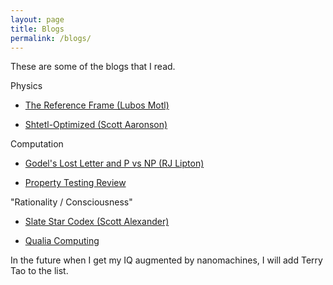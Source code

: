 ```yaml
---
layout: page
title: Blogs
permalink: /blogs/
---
```


These are some of the blogs that I read.



Physics

* [The Reference Frame (Lubos Motl)](https://motls.blogspot.com/)

* [Shtetl-Optimized (Scott Aaronson)](https://www.scottaaronson.com/blog/)

Computation

* [Godel's Lost Letter and P vs NP (RJ Lipton)](https://rjlipton.wordpress.com/)

* [Property Testing Review](https://ptreview.sublinear.info/)

"Rationality / Consciousness"

* [Slate Star Codex (Scott Alexander)](http://slatestarcodex.com/)

* [Qualia Computing](https://qualiacomputing.com/)

In the future when I get my IQ augmented by nanomachines, I will add Terry Tao to the list.




